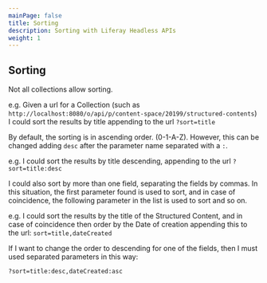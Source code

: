 ```yaml
---
mainPage: false
title: Sorting
description: Sorting with Liferay Headless APIs
weight: 1
---
```


## Sorting

Not all collections allow sorting.

<!---
Not all collections allow sorting. The ones that support it will contain the 
optional parameter `{lb}?sort{rb}` in their template.
-->

e.g. Given a url for a Collection (such as `http://localhost:8080/o/api/p/content-space/20199/structured-contents`)
I could sort the results by title appending to the url `?sort=title`

By default, the sorting is in ascending order. (0-1-A-Z). However, this can be changed
adding `desc` after the parameter name separated with a `:`.

e.g. I could sort the results by title descending, appending to the url `?sort=title:desc`

I could also sort by more than one field, separating the fields by commas.
In this situation, the first parameter found is used to sort, and in case of coincidence,
the following parameter in the list is used to sort and so on. 

e.g. I could sort the results by the title of the Structured Content, and in case of coincidence
then order by the Date of creation appending this to the url: `sort=title,dateCreated`

If I want to change the order to descending for one of the fields, then I must 
used separated parameters in this way:

`?sort=title:desc,dateCreated:asc`
